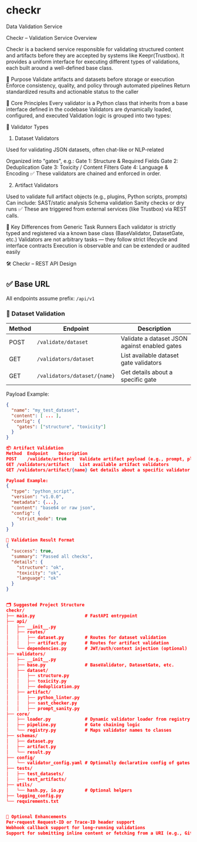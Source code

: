 # checkr
Data Validation Service

Checkr – Validation Service Overview

Checkr is a backend service responsible for validating structured content and artifacts before they are accepted by systems like Keepr(Trustbox). It provides a uniform interface for executing different types of validations, each built around a well-defined base class.

🎯 Purpose
Validate artifacts and datasets before storage or execution
Enforce consistency, quality, and policy through automated pipelines
Return standardized results and actionable status to the caller

🧱 Core Principles
Every validator is a Python class that inherits from a base interface defined in the codebase
Validators are dynamically loaded, configured, and executed
Validation logic is grouped into two types:

🧩 Validator Types
1. Dataset Validators

Used for validating JSON datasets, often chat-like or NLP-related

Organized into "gates", e.g.:
Gate 1: Structure & Required Fields
Gate 2: Deduplication
Gate 3: Toxicity / Content Filters
Gate 4: Language & Encoding
✅ These validators are chained and enforced in order.

2. Artifact Validators

Used to validate full artifact objects (e.g., plugins, Python scripts, prompts)
Can include:
SAST/static analysis
Schema validation
Sanity checks or dry runs
✅ These are triggered from external services (like Trustbox) via REST calls.

🔄 Key Differences from Generic Task Runners
Each validator is strictly typed and registered via a known base class (BaseValidator, DatasetGate, etc.)
Validators are not arbitrary tasks — they follow strict lifecycle and interface contracts
Execution is observable and can be extended or audited easily


🛠️ Checkr – REST API Design

## ✅ Base URL
All endpoints assume prefix: `/api/v1`

### 📁 Dataset Validation

| Method | Endpoint                      | Description                                        |
|--------|-------------------------------|----------------------------------------------------|
| POST   | `/validate/dataset`           | Validate a dataset JSON against enabled gates      |
| GET    | `/validators/dataset`         | List available dataset gate validators             |
| GET    | `/validators/dataset/{name}`  | Get details about a specific gate                  |

Payload Example:
```json
{
  "name": "my_test_dataset",
  "content": [ ... ],
  "config": {
    "gates": ["structure", "toxicity"]
  }
}

📦 Artifact Validation
Method	Endpoint	Description
POST	/validate/artifact	Validate artifact payload (e.g., prompt, plugin)
GET	/validators/artifact	List available artifact validators
GET	/validators/artifact/{name}	Get details about a specific validator

Payload Example:
{
  "type": "python_script",
  "version": "v1.0.0",
  "metadata": {...},
  "content": "base64 or raw json",
  "config": {
    "strict_mode": true
  }
}

📑 Validation Result Format
{
  "success": true,
  "summary": "Passed all checks",
  "details": {
    "structure": "ok",
    "toxicity": "ok",
    "language": "ok"
  }
}


🗂️ Suggested Project Structure
checkr/
├── main.py                   # FastAPI entrypoint
├── api/
│   ├── __init__.py
│   ├── routes/
│   │   ├── dataset.py        # Routes for dataset validation
│   │   ├── artifact.py       # Routes for artifact validation
│   └── dependencies.py       # JWT/auth/context injection (optional)
├── validators/
│   ├── __init__.py
│   ├── base.py               # BaseValidator, DatasetGate, etc.
│   ├── dataset/
│   │   ├── structure.py
│   │   ├── toxicity.py
│   │   ├── deduplication.py
│   ├── artifact/
│   │   ├── python_linter.py
│   │   ├── sast_checker.py
│   │   ├── prompt_sanity.py
├── core/
│   ├── loader.py             # Dynamic validator loader from registry
│   ├── pipeline.py           # Gate chaining logic
│   └── registry.py           # Maps validator names to classes
├── schemas/
│   ├── dataset.py
│   ├── artifact.py
│   └── result.py
├── config/
│   └── validator_config.yaml # Optionally declarative config of gates
├── tests/
│   ├── test_datasets/
│   ├── test_artifacts/
├── utils/
│   └── hash.py, io.py        # Optional helpers
├── logging_config.py
└── requirements.txt


🔐 Optional Enhancements
Per-request Request-ID or Trace-ID header support
Webhook callback support for long-running validations
Support for submitting inline content or fetching from a URI (e.g., GitHub or S3)